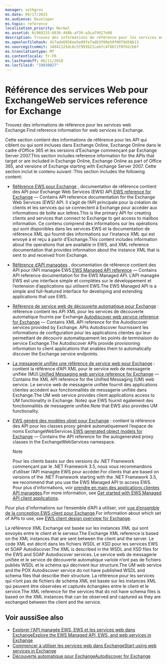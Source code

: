```yaml
---
manager: sethgros
ms.date: 09/17/2015
ms.audience: Developer
ms.topic: reference
localization_priority: Normal
ms.assetid: 6c969133-6036-448b-af39-a3caf9917e98
description: Trouvez des informations de référence pour les services web Exchange.
ms.openlocfilehash: 417ade6956ee5e09fe7ad63f09e59f0079d58613
ms.sourcegitcommit: 34041125dc8c5f993b21cebfc4f8b72f0fd2cb6f
ms.translationtype: MT
ms.contentlocale: fr-FR
ms.lasthandoff: 06/11/2018
ms.locfileid: "19839027"
---
```

# <a name="web-services-reference-for-exchange"></a><span data-ttu-id="5e7d9-102">Référence des services Web pour Exchange</span><span class="sxs-lookup"><span data-stu-id="5e7d9-102">Web services reference for Exchange</span></span>

<span data-ttu-id="5e7d9-103">Trouvez des informations de référence pour les services web Exchange.</span><span class="sxs-lookup"><span data-stu-id="5e7d9-103">Find reference information for web services in Exchange.</span></span>
  
<span data-ttu-id="5e7d9-104">Cette section contient des informations de référence pour les API qui ciblent ou qui sont incluses dans Exchange Online, Exchange Online dans le cadre d’Office 365 et les versions d’Exchange commençant par Exchange Server 2007.</span><span class="sxs-lookup"><span data-stu-id="5e7d9-104">This section includes reference information for the APIs that target or are included in Exchange Online, Exchange Online as part of Office 365, and versions of Exchange starting with Exchange Server 2007.</span></span> <span data-ttu-id="5e7d9-105">Cette section inclut le contenu suivant :</span><span class="sxs-lookup"><span data-stu-id="5e7d9-105">This section includes the following content:</span></span>
  
- <span data-ttu-id="5e7d9-106">[Référence EWS pour Exchange](ews-reference-for-exchange.md) , documentation de référence contient des API pour Exchange Web Services (EWS) API.</span><span class="sxs-lookup"><span data-stu-id="5e7d9-106">[EWS reference for Exchange](ews-reference-for-exchange.md) — Contains API reference documentation for the Exchange Web Services (EWS) API.</span></span> <span data-ttu-id="5e7d9-107">Il s’agit de l’API principale pour la création de clients et les services qui se connectent à Exchange pour accéder aux informations de boîte aux lettres.</span><span class="sxs-lookup"><span data-stu-id="5e7d9-107">This is the primary API for creating clients and services that connect to Exchange to get access to mailbox information.</span></span> <span data-ttu-id="5e7d9-108">Ce contenu comprend des informations sur les opérations qui sont disponibles dans les services EWS et la documentation de référence XML qui fournit des informations sur l’instance XML qui est envoyé à et reçu à partir d’Exchange.</span><span class="sxs-lookup"><span data-stu-id="5e7d9-108">This content includes information about the operations that are available in EWS, and XML reference documentation that provides information about the instance XML that is sent to and received from Exchange.</span></span> 
    
- <span data-ttu-id="5e7d9-109">[Référence d’API managées](http://msdn.microsoft.com/library/c6ca36f4-a67c-4e3c-aae7-9ead7b704e15%28Office.15%29.aspx) , documentation de référence contient des API pour l’API managée EWS.</span><span class="sxs-lookup"><span data-stu-id="5e7d9-109">[EWS Managed API reference](http://msdn.microsoft.com/library/c6ca36f4-a67c-4e3c-aae7-9ead7b704e15%28Office.15%29.aspx) — Contains API reference documentation for the EWS Managed API.</span></span> <span data-ttu-id="5e7d9-110">L’API managée EWS est une interface simple et complètes sur le développement et l’extension d’applications qui utilisent EWS.</span><span class="sxs-lookup"><span data-stu-id="5e7d9-110">The EWS Managed API is a simple and full-featured interface for developing and extending applications that use EWS.</span></span> 
    
- <span data-ttu-id="5e7d9-111">[Référence de service web de découverte automatique pour Exchange](autodiscover-web-service-reference-for-exchange.md) : référence contient les API XML pour les services de découverte automatique fournis par Exchange.</span><span class="sxs-lookup"><span data-stu-id="5e7d9-111">[Autodiscover web service reference for Exchange](autodiscover-web-service-reference-for-exchange.md) — Contains XML API reference for the Autodiscover services provided by Exchange.</span></span> <span data-ttu-id="5e7d9-112">APIs Autodiscover fournissent les informations de configuration pour les applications clientes qui leur permettant de découvrir automatiquement les points de terminaison du service Exchange.</span><span class="sxs-lookup"><span data-stu-id="5e7d9-112">The Autodiscover APIs provide provisioning information to client applications that enables them to automatically discover the Exchange service endpoints.</span></span> 
    
- <span data-ttu-id="5e7d9-113">[La messagerie unifiée une référence de service web pour Exchange](unified-messaging-web-service-reference-for-exchange.md) : contient la référence d’API XML pour le service web de messagerie unifiée (MU).</span><span class="sxs-lookup"><span data-stu-id="5e7d9-113">[Unified Messaging web service reference for Exchange](unified-messaging-web-service-reference-for-exchange.md) — Contains the XML API reference for the Unified Messaging (UM) web service.</span></span> <span data-ttu-id="5e7d9-114">Le service web de messagerie unifiée fournit des applications clientes accèdent aux fonctionnalités de messagerie unifiée dans Exchange.</span><span class="sxs-lookup"><span data-stu-id="5e7d9-114">The UM web service provides client applications access to UM functionality in Exchange.</span></span> <span data-ttu-id="5e7d9-115">Notez que EWS fournit également des fonctionnalités de messagerie unifiée.</span><span class="sxs-lookup"><span data-stu-id="5e7d9-115">Note that EWS also provides UM functionality.</span></span> 
    
- <span data-ttu-id="5e7d9-116">[EWS généré des modèles objet pour Exchange](http://msdn.microsoft.com/library/67d7d831-9c53-46da-80e4-18f562e71284%28Office.15%29.aspx) : contient la référence des API pour les classes proxy généré automatiquement l’espace de noms ExchangeWebServices.</span><span class="sxs-lookup"><span data-stu-id="5e7d9-116">[EWS generated object models for Exchange](http://msdn.microsoft.com/library/67d7d831-9c53-46da-80e4-18f562e71284%28Office.15%29.aspx) — Contains the API reference for the autogenerated proxy classes in the ExchangeWebServices namespace.</span></span> 
    
    > [!NOTE]
    > <span data-ttu-id="5e7d9-117">Pour les clients basés sur des versions du .NET Framework commençant par le .NET Framework 3.5, nous vous recommandons d’utiliser l’API managée EWS pour accéder.</span><span class="sxs-lookup"><span data-stu-id="5e7d9-117">For clients that are based on versions of the .NET Framework starting with the .NET Framework 3.5, we recommend that you use the EWS Managed API to access EWS.</span></span> <span data-ttu-id="5e7d9-118">Pour plus d’informations, voir [prendre en main des applications clientes API managées](http://msdn.microsoft.com/library/c2267733-6f4f-49e5-9614-1e4a24c3af1a%28Office.15%29.aspx).</span><span class="sxs-lookup"><span data-stu-id="5e7d9-118">For more information, see [Get started with EWS Managed API client applications](http://msdn.microsoft.com/library/c2267733-6f4f-49e5-9614-1e4a24c3af1a%28Office.15%29.aspx).</span></span> 
  
<span data-ttu-id="5e7d9-119">Pour plus d’informations sur l’ensemble d’API à utiliser, voir [vue d’ensemble de la conception EWS client pour Exchange](http://msdn.microsoft.com/library/b26f67aa-7c66-4d7d-98b3-746f26ab37f4%28Office.15%29.aspx).</span><span class="sxs-lookup"><span data-stu-id="5e7d9-119">For information about which set of APIs to use, see [EWS client design overview for Exchange](http://msdn.microsoft.com/library/b26f67aa-7c66-4d7d-98b3-746f26ab37f4%28Office.15%29.aspx).</span></span>
  
<span data-ttu-id="5e7d9-120">La référence XML Exchange est basée sur les instances XML qui sont envoyés entre le client et le serveur.</span><span class="sxs-lookup"><span data-stu-id="5e7d9-120">The Exchange XML reference is based on the XML instances that are sent between the client and the server.</span></span> <span data-ttu-id="5e7d9-121">Le code XML est décrit dans les fichiers WSDL et XSD pour les services EWS et SOAP Autodiscover.</span><span class="sxs-lookup"><span data-stu-id="5e7d9-121">The XML is described in the WSDL and XSD files for the EWS and SOAP Autodiscover services.</span></span> <span data-ttu-id="5e7d9-122">Le service web de messagerie unifiée et le service de découverte automatique variole n’ont pas de fichiers publiés WSDL et le schéma qui décrivent leur structure.</span><span class="sxs-lookup"><span data-stu-id="5e7d9-122">The UM web service and the POX Autodiscover service do not have published WSDL and schema files that describe their structure.</span></span> <span data-ttu-id="5e7d9-123">La référence pour les services qui n’ont pas de fichiers de schéma XML est basée sur les instances XML qui peuvent être observées et capturés échangées entre le client et le service.</span><span class="sxs-lookup"><span data-stu-id="5e7d9-123">The XML reference for the services that do not have schema files is based on the XML instances that can be observed and captured as they are exchanged between the client and the service.</span></span>
  
## <a name="see-also"></a><span data-ttu-id="5e7d9-124">Voir aussi</span><span class="sxs-lookup"><span data-stu-id="5e7d9-124">See also</span></span>

- [<span data-ttu-id="5e7d9-125">Explorer l'API managée EWS, EWS et les services web dans Exchange</span><span class="sxs-lookup"><span data-stu-id="5e7d9-125">Explore the EWS Managed API, EWS, and web services in Exchange</span></span>](../exchange-web-services/explore-the-ews-managed-api-ews-and-web-services-in-exchange.md)
- [<span data-ttu-id="5e7d9-126">Commencer à utiliser les services web dans Exchange</span><span class="sxs-lookup"><span data-stu-id="5e7d9-126">Start using web services in Exchange</span></span>](../exchange-web-services/start-using-web-services-in-exchange.md)
- [<span data-ttu-id="5e7d9-127">Découverte automatique pour Exchange</span><span class="sxs-lookup"><span data-stu-id="5e7d9-127">Autodiscover for Exchange</span></span>](../exchange-web-services/autodiscover-for-exchange.md)
    

